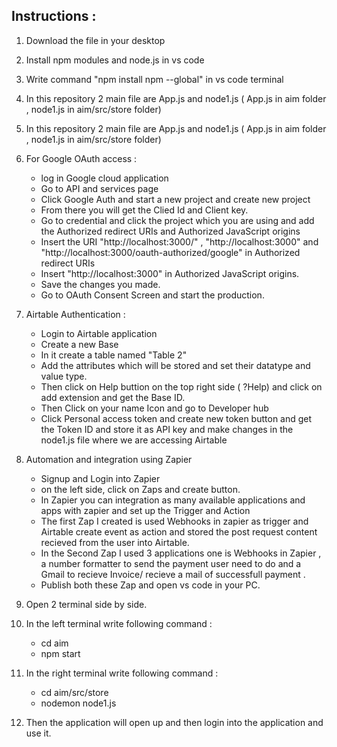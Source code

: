 ## Instructions :
1. Download the file in your desktop
2. Install npm modules and node.js in vs code
3. Write command "npm install npm --global" in vs code terminal
4. In this repository 2 main file are App.js and node1.js ( App.js in aim folder , node1.js in aim/src/store folder)
5. In this repository 2 main file are App.js and node1.js ( App.js in aim folder , node1.js in aim/src/store folder)  
6. For Google OAuth access :
   
   -  log in Google cloud application
   -  Go to API and services page
   -  Click Google Auth and start a new project and create new project
   -  From there you will get the Clied Id and Client key.
   -  Go to credential and click the project which you are using and add the Authorized redirect URIs and Authorized JavaScript origins 
   -  Insert the URI "http://localhost:3000/" , "http://localhost:3000" and "http://localhost:3000/oauth-authorized/google" in Authorized redirect URIs
   -  Insert "http://localhost:3000" in Authorized JavaScript origins.
   -  Save the changes you made.
   -  Go to OAuth Consent Screen and start the production.

8. Airtable Authentication :
   -  Login to Airtable application
   -  Create a new Base
   -  In it create a table named "Table 2"
   -  Add the attributes which will be stored and set their datatype and value type.
   -  Then click on Help buttion on the top right side ( ?Help) and click on add extension and get the Base ID.
   -  Then Click on your name Icon and go to Developer hub
   -  Click Personal access token and create new token button and get the Token ID and store it as API key and make changes in the node1.js file where we are accessing Airtable
     
8. Automation and integration using Zapier
   - Signup and Login into Zapier
   - on the left side, click on Zaps and create button.
   - In Zapier you can integration as many available applications and apps with zapier and set up the Trigger and Action
   - The first Zap I created is used Webhooks in zapier as trigger and Airtable create event as  action and stored the post request content recieved from the user into Airtable.
   - In the Second Zap I used 3 applications one is Webhooks in Zapier , a number formatter to send the payment user need to do and a Gmail to recieve Invoice/ recieve a mail of successfull payment .
   - Publish both these Zap and open vs code in your PC.
     
9. Open 2 terminal side by side.
10. In the left terminal write following command :
   
     - cd aim
     - npm start

11. In the right terminal write following command :

     - cd aim/src/store
     - nodemon node1.js

12. Then the application will open up and then login into the application and use it. 
